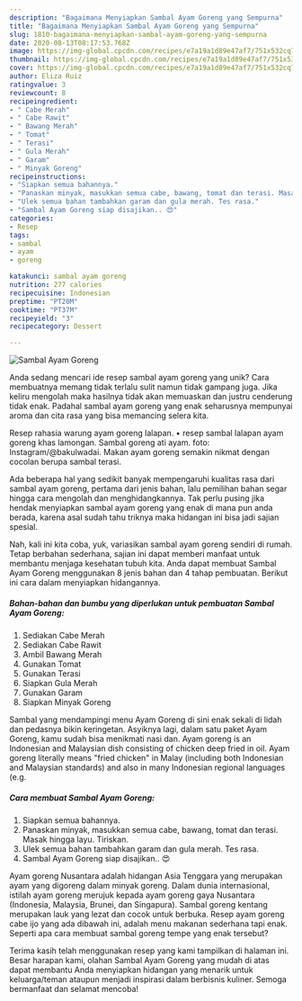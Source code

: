 ```yaml
---
description: "Bagaimana Menyiapkan Sambal Ayam Goreng yang Sempurna"
title: "Bagaimana Menyiapkan Sambal Ayam Goreng yang Sempurna"
slug: 1810-bagaimana-menyiapkan-sambal-ayam-goreng-yang-sempurna
date: 2020-08-13T08:17:53.768Z
image: https://img-global.cpcdn.com/recipes/e7a19a1d89e47af7/751x532cq70/sambal-ayam-goreng-foto-resep-utama.jpg
thumbnail: https://img-global.cpcdn.com/recipes/e7a19a1d89e47af7/751x532cq70/sambal-ayam-goreng-foto-resep-utama.jpg
cover: https://img-global.cpcdn.com/recipes/e7a19a1d89e47af7/751x532cq70/sambal-ayam-goreng-foto-resep-utama.jpg
author: Eliza Ruiz
ratingvalue: 3
reviewcount: 8
recipeingredient:
- " Cabe Merah"
- " Cabe Rawit"
- " Bawang Merah"
- " Tomat"
- " Terasi"
- " Gula Merah"
- " Garam"
- " Minyak Goreng"
recipeinstructions:
- "Siapkan semua bahannya."
- "Panaskan minyak, masukkan semua cabe, bawang, tomat dan terasi. Masak hingga layu. Tiriskan."
- "Ulek semua bahan tambahkan garam dan gula merah. Tes rasa."
- "Sambal Ayam Goreng siap disajikan.. 😍"
categories:
- Resep
tags:
- sambal
- ayam
- goreng

katakunci: sambal ayam goreng 
nutrition: 277 calories
recipecuisine: Indonesian
preptime: "PT20M"
cooktime: "PT37M"
recipeyield: "3"
recipecategory: Dessert

---
```



![Sambal Ayam Goreng](https://img-global.cpcdn.com/recipes/e7a19a1d89e47af7/751x532cq70/sambal-ayam-goreng-foto-resep-utama.jpg)

Anda sedang mencari ide resep sambal ayam goreng yang unik? Cara membuatnya memang tidak terlalu sulit namun tidak gampang juga. Jika keliru mengolah maka hasilnya tidak akan memuaskan dan justru cenderung tidak enak. Padahal sambal ayam goreng yang enak seharusnya mempunyai aroma dan cita rasa yang bisa memancing selera kita.

Resep rahasia warung ayam goreng lalapan. • resep sambal lalapan ayam goreng khas lamongan. Sambal goreng ati ayam. foto: Instagram/@bakulwadai. Makan ayam goreng semakin nikmat dengan cocolan berupa sambal terasi.

Ada beberapa hal yang sedikit banyak mempengaruhi kualitas rasa dari sambal ayam goreng, pertama dari jenis bahan, lalu pemilihan bahan segar hingga cara mengolah dan menghidangkannya. Tak perlu pusing jika hendak menyiapkan sambal ayam goreng yang enak di mana pun anda berada, karena asal sudah tahu triknya maka hidangan ini bisa jadi sajian spesial.


Nah, kali ini kita coba, yuk, variasikan sambal ayam goreng sendiri di rumah. Tetap berbahan sederhana, sajian ini dapat memberi manfaat untuk membantu menjaga kesehatan tubuh kita. Anda dapat membuat Sambal Ayam Goreng menggunakan 8 jenis bahan dan 4 tahap pembuatan. Berikut ini cara dalam menyiapkan hidangannya.

<!--inarticleads1-->

##### Bahan-bahan dan bumbu yang diperlukan untuk pembuatan Sambal Ayam Goreng:

1. Sediakan  Cabe Merah
1. Sediakan  Cabe Rawit
1. Ambil  Bawang Merah
1. Gunakan  Tomat
1. Gunakan  Terasi
1. Siapkan  Gula Merah
1. Gunakan  Garam
1. Siapkan  Minyak Goreng


Sambal yang mendampingi menu Ayam Goreng di sini enak sekali di lidah dan pedasnya bikin keringetan. Asyiknya lagi, dalam satu paket Ayam Goreng, kamu sudah bisa menikmati nasi dan. Ayam goreng is an Indonesian and Malaysian dish consisting of chicken deep fried in oil. Ayam goreng literally means &#34;fried chicken&#34; in Malay (including both Indonesian and Malaysian standards) and also in many Indonesian regional languages (e.g. 

<!--inarticleads2-->

##### Cara membuat Sambal Ayam Goreng:

1. Siapkan semua bahannya.
1. Panaskan minyak, masukkan semua cabe, bawang, tomat dan terasi. Masak hingga layu. Tiriskan.
1. Ulek semua bahan tambahkan garam dan gula merah. Tes rasa.
1. Sambal Ayam Goreng siap disajikan.. 😍


Ayam goreng Nusantara adalah hidangan Asia Tenggara yang merupakan ayam yang digoreng dalam minyak goreng. Dalam dunia internasional, istilah ayam goreng merujuk kepada ayam goreng gaya Nusantara (Indonesia, Malaysia, Brunei, dan Singapura). Sambal goreng kentang merupakan lauk yang lezat dan cocok untuk berbuka. Resep ayam goreng cabe ijo yang ada dibawah ini, adalah menu makanan sederhana tapi enak. Seperti apa cara membuat sambal goreng tempe yang enak tersebut? 

Terima kasih telah menggunakan resep yang kami tampilkan di halaman ini. Besar harapan kami, olahan Sambal Ayam Goreng yang mudah di atas dapat membantu Anda menyiapkan hidangan yang menarik untuk keluarga/teman ataupun menjadi inspirasi dalam berbisnis kuliner. Semoga bermanfaat dan selamat mencoba!

